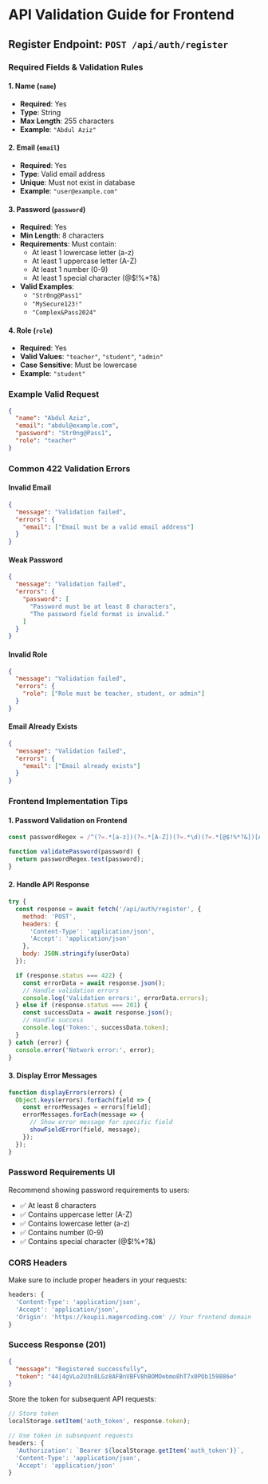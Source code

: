 # API Validation Guide for Frontend

## Register Endpoint: `POST /api/auth/register`

### Required Fields & Validation Rules

#### 1. **Name** (`name`)
- **Required**: Yes
- **Type**: String
- **Max Length**: 255 characters
- **Example**: `"Abdul Aziz"`

#### 2. **Email** (`email`)
- **Required**: Yes
- **Type**: Valid email address
- **Unique**: Must not exist in database
- **Example**: `"user@example.com"`

#### 3. **Password** (`password`)
- **Required**: Yes
- **Min Length**: 8 characters
- **Requirements**: Must contain:
  - At least 1 lowercase letter (a-z)
  - At least 1 uppercase letter (A-Z)
  - At least 1 number (0-9)
  - At least 1 special character (@$!%*?&)
- **Valid Examples**:
  - `"Str0ng@Pass1"`
  - `"MySecure123!"`
  - `"Complex&Pass2024"`

#### 4. **Role** (`role`)
- **Required**: Yes
- **Valid Values**: `"teacher"`, `"student"`, `"admin"`
- **Case Sensitive**: Must be lowercase
- **Example**: `"student"`

### Example Valid Request

```json
{
  "name": "Abdul Aziz",
  "email": "abdul@example.com",
  "password": "Str0ng@Pass1",
  "role": "teacher"
}
```

### Common 422 Validation Errors

#### Invalid Email
```json
{
  "message": "Validation failed",
  "errors": {
    "email": ["Email must be a valid email address"]
  }
}
```

#### Weak Password
```json
{
  "message": "Validation failed", 
  "errors": {
    "password": [
      "Password must be at least 8 characters",
      "The password field format is invalid."
    ]
  }
}
```

#### Invalid Role
```json
{
  "message": "Validation failed",
  "errors": {
    "role": ["Role must be teacher, student, or admin"]
  }
}
```

#### Email Already Exists
```json
{
  "message": "Validation failed",
  "errors": {
    "email": ["Email already exists"]
  }
}
```

### Frontend Implementation Tips

#### 1. **Password Validation on Frontend**
```javascript
const passwordRegex = /^(?=.*[a-z])(?=.*[A-Z])(?=.*\d)(?=.*[@$!%*?&])[A-Za-z\d@$!%*?&]{8,}$/;

function validatePassword(password) {
  return passwordRegex.test(password);
}
```

#### 2. **Handle API Response**
```javascript
try {
  const response = await fetch('/api/auth/register', {
    method: 'POST',
    headers: {
      'Content-Type': 'application/json',
      'Accept': 'application/json'
    },
    body: JSON.stringify(userData)
  });

  if (response.status === 422) {
    const errorData = await response.json();
    // Handle validation errors
    console.log('Validation errors:', errorData.errors);
  } else if (response.status === 201) {
    const successData = await response.json();
    // Handle success
    console.log('Token:', successData.token);
  }
} catch (error) {
  console.error('Network error:', error);
}
```

#### 3. **Display Error Messages**
```javascript
function displayErrors(errors) {
  Object.keys(errors).forEach(field => {
    const errorMessages = errors[field];
    errorMessages.forEach(message => {
      // Show error message for specific field
      showFieldError(field, message);
    });
  });
}
```

### Password Requirements UI

Recommend showing password requirements to users:

- ✅ At least 8 characters
- ✅ Contains uppercase letter (A-Z)
- ✅ Contains lowercase letter (a-z)
- ✅ Contains number (0-9)
- ✅ Contains special character (@$!%*?&)

### CORS Headers

Make sure to include proper headers in your requests:

```javascript
headers: {
  'Content-Type': 'application/json',
  'Accept': 'application/json',
  'Origin': 'https://koupii.magercoding.com' // Your frontend domain
}
```

### Success Response (201)

```json
{
  "message": "Registered successfully",
  "token": "44|4gVLo2U3n8LGz8AFBnVBFV8hBOMOebmo8hT7x0POb159886e"
}
```

Store the token for subsequent API requests:

```javascript
// Store token
localStorage.setItem('auth_token', response.token);

// Use token in subsequent requests
headers: {
  'Authorization': `Bearer ${localStorage.getItem('auth_token')}`,
  'Content-Type': 'application/json',
  'Accept': 'application/json'
}
```
